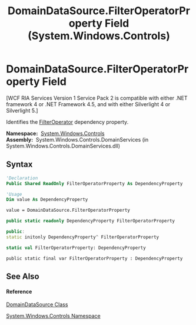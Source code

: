 ﻿---
title: DomainDataSource.FilterOperatorProperty Field (System.Windows.Controls)
TOCTitle: FilterOperatorProperty Field
ms:assetid: F:System.Windows.Controls.DomainDataSource.FilterOperatorProperty
ms:mtpsurl: https://msdn.microsoft.com/en-us/library/system.windows.controls.domaindatasource.filteroperatorproperty(v=VS.91)
ms:contentKeyID: 28754855
ms.date: 01/27/2012
mtps_version: v=VS.91
f1_keywords:
- System.Windows.Controls.DomainDataSource.FilterOperatorProperty
dev_langs:
- CSharp
- JScript
- VB
- FSharp
- c++
api_location:
- System.Windows.Controls.DomainServices.dll
api_name:
- System.Windows.Controls.DomainDataSource.FilterOperatorProperty
api_type:
- Managed
topic_type:
- apiref
- kbSyntax
product_family_name: VS
ROBOTS: INDEX,FOLLOW
---

# DomainDataSource.FilterOperatorProperty Field

\[WCF RIA Services Version 1 Service Pack 2 is compatible with either .NET framework 4 or .NET Framework 4.5, and with either Silverlight 4 or Silverlight 5.\]

Identifies the [FilterOperator](ff422862\(v=vs.91\).md) dependency property.

**Namespace:**  [System.Windows.Controls](ms590941\(v=vs.91\).md)  
**Assembly:**  System.Windows.Controls.DomainServices (in System.Windows.Controls.DomainServices.dll)

## Syntax

``` vb
'Declaration
Public Shared ReadOnly FilterOperatorProperty As DependencyProperty
```

``` vb
'Usage
Dim value As DependencyProperty

value = DomainDataSource.FilterOperatorProperty
```

``` csharp
public static readonly DependencyProperty FilterOperatorProperty
```

``` c++
public:
static initonly DependencyProperty^ FilterOperatorProperty
```

``` fsharp
static val FilterOperatorProperty: DependencyProperty
```

``` jscript
public static final var FilterOperatorProperty : DependencyProperty
```

## See Also

#### Reference

[DomainDataSource Class](ee732901\(v=vs.91\).md)

[System.Windows.Controls Namespace](ms590941\(v=vs.91\).md)

